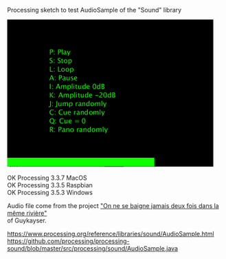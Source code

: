 Processing sketch to test AudioSample of the "Sound" library

![Texte alternatif](AudioSampleSound2P3.png)

OK Processing 3.3.7 MacOS  
OK Processing 3.3.5 Raspbian  
OK Processing 3.5.3 Windows  

Audio file come from the project ["On ne se baigne jamais deux fois dans la même rivière"](https://guykayser.autoportrait.com/autoportrait-collec/on-ne-se-baigne-jamais-deux-fois-dans-la-meme-riviere)  
of Guykayser.  

https://www.processing.org/reference/libraries/sound/AudioSample.html  
https://github.com/processing/processing-sound/blob/master/src/processing/sound/AudioSample.java
